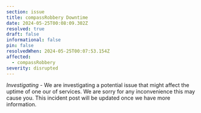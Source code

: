 ```yaml
---
section: issue
title: compassRobbery Downtime
date: 2024-05-25T00:08:09.302Z
resolved: true
draft: false
informational: false
pin: false
resolvedWhen: 2024-05-25T00:07:53.154Z
affected:
  - compassRobbery
severity: disrupted
---
```

*Investigating* - We are investigating a potential issue that might affect the uptime of one our of services. We are sorry for any inconvenience this may cause you. This incident post will be updated once we have more information.